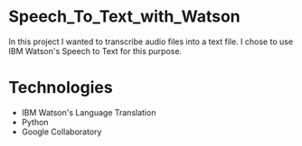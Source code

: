 # Speech_To_Text_with_Watson
In this project I wanted to transcribe audio files into a text file. I chose to use IBM Watson's Speech to Text for this purpose. 

# Technologies

- IBM Watson's Language Translation
- Python
- Google Collaboratory
